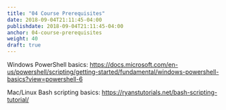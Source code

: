 ```yaml
---
title: "04 Course Prerequisites"
date: 2018-09-04T21:11:45-04:00
publishdate: 2018-09-04T21:11:45-04:00
anchor: 04-course-prerequisites
weight: 40
draft: true
---
```


Windows PowerShell basics: https://docs.microsoft.com/en-us/powershell/scripting/getting-started/fundamental/windows-powershell-basics?view=powershell-6

Mac/Linux Bash scripting basics: https://ryanstutorials.net/bash-scripting-tutorial/
